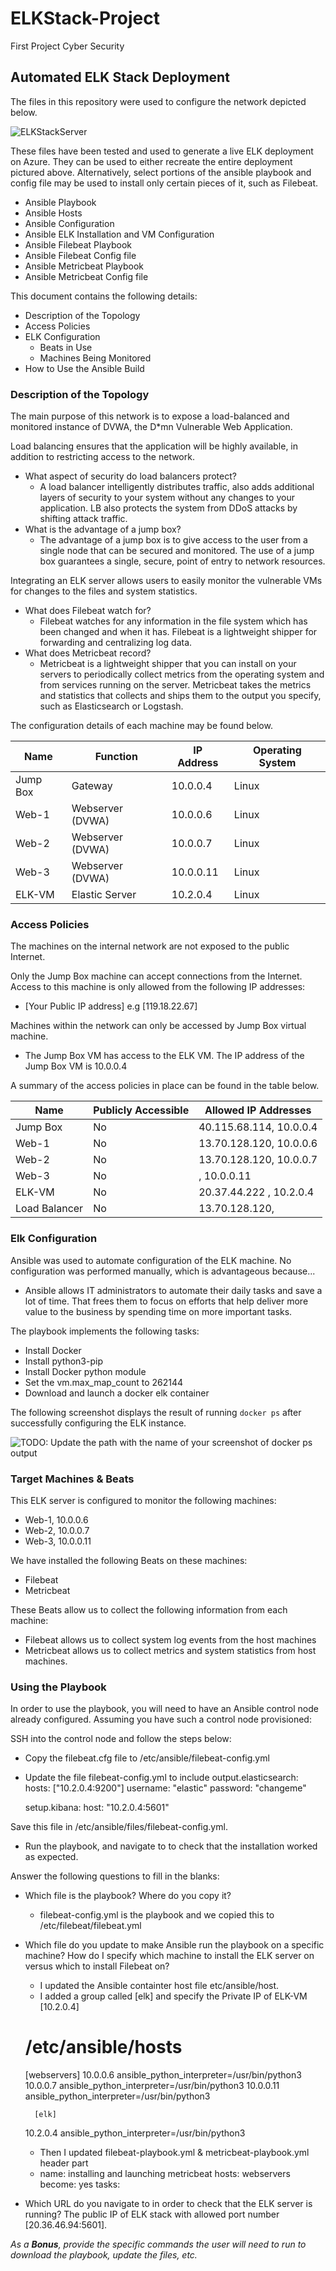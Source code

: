 # ELKStack-Project
First Project Cyber Security

## Automated ELK Stack Deployment

The files in this repository were used to configure the network depicted below.

![ELKStackServer](https://github.com/Reeti4cyber/ELKStack-Project/tree/main/Diagrams)

These files have been tested and used to generate a live ELK deployment on Azure. They can be used to either recreate the entire deployment pictured above. Alternatively, select portions of the ansible playbook and config file may be used to install only certain pieces of it, such as Filebeat.

- Ansible Playbook
- Ansible Hosts
- Ansible Configuration
- Ansible ELK Installation and VM Configuration
- Ansible Filebeat Playbook
- Ansible Filebeat Config file
- Ansible Metricbeat Playbook
- Ansible Metricbeat Config file

This document contains the following details:
- Description of the Topology
- Access Policies
- ELK Configuration
  - Beats in Use
  - Machines Being Monitored
- How to Use the Ansible Build


### Description of the Topology

The main purpose of this network is to expose a load-balanced and monitored instance of DVWA, the D*mn Vulnerable Web Application.

Load balancing ensures that the application will be highly available, in addition to restricting access to the network.
- What aspect of security do load balancers protect?
  - A load balancer intelligently distributes traffic, also adds additional layers of security to your system without any changes to your application. LB also protects the system from DDoS attacks by shifting attack traffic.
 - What is the advantage of a jump box?
   - The advantage of a jump box is to give access to the user from a single node that can be secured and monitored. The use of a jump box guarantees a single, secure, point of entry to network resources.

Integrating an ELK server allows users to easily monitor the vulnerable VMs for changes to the files and system statistics.
- What does Filebeat watch for? 
  - Filebeat watches for any information in the file system which has been changed and when it has. Filebeat is a lightweight shipper for forwarding and centralizing log data.
- What does Metricbeat record?
    - Metricbeat is a lightweight shipper that you can install on your servers to periodically collect metrics from the operating system and from services running on the server. Metricbeat takes the metrics and statistics that collects and ships them to the output you specify, such as Elasticsearch or Logstash.

The configuration details of each machine may be found below.


| Name     | Function         | IP Address | Operating System |
| -------- | ---------------- | ---------- | ---------------- |
| Jump Box | Gateway          | 10.0.0.4   | Linux            |
| Web-1    | Webserver (DVWA) | 10.0.0.6   | Linux            |
| Web-2    | Webserver (DVWA) | 10.0.0.7   | Linux            |
| Web-3    | Webserver (DVWA) | 10.0.0.11  | Linux            |
| ELK-VM   | Elastic Server   | 10.2.0.4   | Linux            |

### Access Policies

The machines on the internal network are not exposed to the public Internet. 

Only the Jump Box machine can accept connections from the Internet. Access to this machine is only allowed from the following IP addresses:
- [Your Public IP address] e.g [119.18.22.67]

Machines within the network can only be accessed by Jump Box virtual machine.
- The Jump Box VM has access to the ELK VM. The IP address of the Jump Box VM is 10.0.0.4

A summary of the access policies in place can be found in the table below.

| Name     	      | Publicly Accessible | Allowed IP Addresses      |
| ------------------- | ------------------- | ------------------------  |
| Jump Box 	      | No                  | 40.115.68.114, 10.0.0.4   |
| Web-1    	      | No                  | 13.70.128.120, 10.0.0.6   |
| Web-2       	      | No                  | 13.70.128.120, 10.0.0.7   |
| Web-3    	      | No                  |              , 10.0.0.11  |
| ELK-VM   	      | No                  | 20.37.44.222 , 10.2.0.4   |
| Load Balancer       | No                  | 13.70.128.120,            |

### Elk Configuration

Ansible was used to automate configuration of the ELK machine. No configuration was performed manually, which is advantageous because...
- Ansible allows IT administrators to automate their daily tasks and save a lot of time. That frees them to focus on efforts that help deliver more value to the business by spending time on more important tasks.

The playbook implements the following tasks:
- Install Docker
- Install python3-pip
- Install Docker python module
- Set the vm.max_map_count to 262144
- Download and launch a docker elk container

The following screenshot displays the result of running `docker ps` after successfully configuring the ELK instance.

![TODO: Update the path with the name of your screenshot of docker ps output](Images/docker_ps_output.png)

### Target Machines & Beats
This ELK server is configured to monitor the following machines:
- Web-1, 10.0.0.6
- Web-2, 10.0.0.7
- Web-3, 10.0.0.11

We have installed the following Beats on these machines:
- Filebeat
- Metricbeat

These Beats allow us to collect the following information from each machine:
- Filebeat allows us to collect system log events from the host machines
- Metricbeat allows us to collect metrics and system statistics from host machines.

### Using the Playbook
In order to use the playbook, you will need to have an Ansible control node already configured. Assuming you have such a control node provisioned: 

SSH into the control node and follow the steps below:
- Copy the filebeat.cfg file to /etc/ansible/filebeat-config.yml
- Update the file filebeat-config.yml to include 
	output.elasticsearch:
	hosts: ["10.2.0.4:9200"]
	username: "elastic"
	password: "changeme"
	
	setup.kibana:
	host: "10.2.0.4:5601"

Save this file in  /etc/ansible/files/filebeat-config.yml.

- Run the playbook, and navigate to  to check that the installation worked as expected.

 Answer the following questions to fill in the blanks:
- Which file is the playbook? Where do you copy it?
   - filebeat-config.yml is the playbook and we copied this to /etc/filebeat/filebeat.yml

- Which file do you update to make Ansible run the playbook on a specific machine? How do I specify which machine to install the ELK server on versus which to install Filebeat on?
   - I updated the Ansible containter host file etc/ansible/host. 
   - I added a group called [elk] and specify the Private IP of ELK-VM [10.2.0.4]
	# /etc/ansible/hosts

 	[webservers]
 	10.0.0.6 ansible_python_interpreter=/usr/bin/python3
 	10.0.0.7 ansible_python_interpreter=/usr/bin/python3
 	10.0.0.11 ansible_python_interpreter=/usr/bin/python3

       	[elk]
	10.2.0.4 ansible_python_interpreter=/usr/bin/python3

   - Then I updated filebeat-playbook.yml & metricbeat-playbook.yml header part
	- name: installing and launching metricbeat
  	  hosts: webservers
  	  become: yes
  	  tasks:

- Which URL do you navigate to in order to check that the ELK server is running?
  The public IP of ELK stack with allowed port number [20.36.46.94:5601].

_As a **Bonus**, provide the specific commands the user will need to run to download the playbook, update the files, etc._
